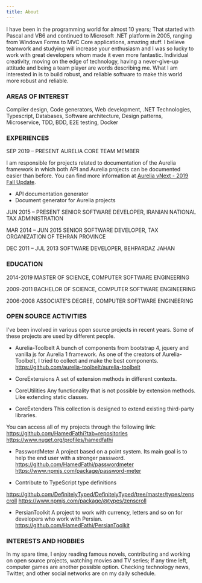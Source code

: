 ```yaml
---
title: About
---
```


I have been in the programming world for almost 10 years; That started with Pascal and VB6 and continued to Microsoft .NET platform in 2005, ranging from Windows Forms to MVC Core applications, amazing stuff. I believe teamwork and studying will increase your enthusiasm and I was so lucky to work with great developers whom made it even more fantastic. Individual creativity, moving on the edge of technology, having a never-give-up attitude and being a team player are words describing me. What I am interested in is to build robust, and reliable software to make this world more robust and reliable.

### AREAS OF INTEREST

Compiler design, Code generators, Web development, .NET Technologies, Typescript, Databases, Software architecture, Design patterns, Microservice, TDD, BDD, E2E testing, Docker

### EXPERIENCES

SEP 2019 – PRESENT
AURELIA CORE TEAM MEMBER

I am responsible for projects related to documentation of the Aurelia framework in which both API and Aurelia projects can be documented easier than before. You can find more information at [Aurelia vNext - 2019 Fall Update](https://aurelia.io/blog/2019/10/31/aurelia-vnext-2019-fall-update/).

* API documentation generator
* Document generator for Aurelia projects

JUN 2015 – PRESENT
SENIOR SOFTWARE DEVELOPER, IRANIAN NATIONAL TAX ADMINISTRATION

MAR 2014 – JUN 2015
SENIOR SOFTWARE DEVELOPER, TAX ORGANIZATION OF TEHRAN PROVINCE

DEC 2011 – JUL 2013
SOFTWARE DEVELOPER, BEHPARDAZ JAHAN

### EDUCATION

2014-2019
MASTER OF SCIENCE, COMPUTER SOFTWARE ENGINEERING

2009-2011
BACHELOR OF SCIENCE, COMPUTER SOFTWARE ENGINEERING

2006-2008
ASSOCIATE’S DEGREE, COMPUTER SOFTWARE ENGINEERING

### OPEN SOURCE ACTIVITIES

I've been involved in various open source projects in recent years. Some of these projects are used by different people.

* Aurelia-Toolbelt
A bunch of components from bootstrap 4, jquery and vanilla js for Aurelia 1 framework. As one of the creators of Aurelia-Toolbelt, I tried to collect and make the best components.
https://github.com/aurelia-toolbelt/aurelia-toolbelt

* CoreExtensions
A set of extension methods in different contexts.

* CoreUtilities
Any functionality that is not possible by extension methods. Like extending static classes.

* CoreExtenders
This collection is designed to extend existing third-party libraries.

You can access all of my projects through the following link:
https://github.com/HamedFathi?tab=repositories
https://www.nuget.org/profiles/hamedfathi

* PasswordMeter
A project based on a point system. Its main goal is to help the end user with a stronger password.
https://github.com/HamedFathi/passwordmeter
https://www.npmjs.com/package/password-meter

* Contribute to TypeScript type definitions

https://github.com/DefinitelyTyped/DefinitelyTyped/tree/master/types/zenscroll
https://www.npmjs.com/package/@types/zenscroll

* PersianToolkit
A project to work with currency, letters and so on for developers who work with Persian.
https://github.com/HamedFathi/PersianToolkit

### INTERESTS AND HOBBIES

In my spare time, I enjoy reading famous novels, contributing and working on open source projects, watching movies and TV series; If any time left, computer games are another possible option. Checking technology news, Twitter, and other social networks are on my daily schedule.

